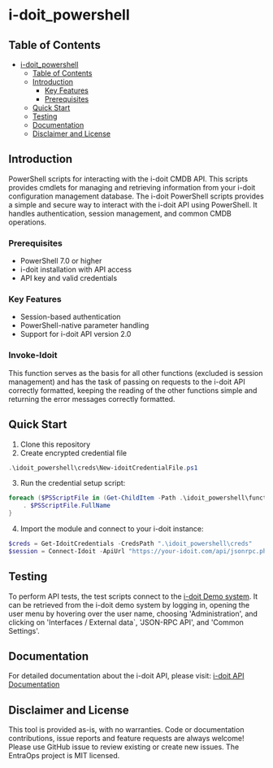 # i-doit_powershell
## Table of Contents
- [i-doit\_powershell](#i-doit_powershell)
  - [Table of Contents](#table-of-contents)
  - [Introduction](#introduction)
    - [Key Features](#key-features)
    - [Prerequisites](#prerequisites)
  - [Quick Start](#quick-start)
  - [Testing](#testing)
  - [Documentation](#documentation)
  - [Disclaimer and License](#disclaimer-and-license)


## Introduction
PowerShell scripts for interacting with the i-doit CMDB API. This scripts provides cmdlets for managing and retrieving information from your i-doit configuration management database.
The i-doit PowerShell scripts provides a simple and secure way to interact with the i-doit API using PowerShell. It handles authentication, session management, and common CMDB operations.

### Prerequisites

- PowerShell 7.0 or higher
- i-doit installation with API access
- API key and valid credentials

### Key Features

- Session-based authentication
- PowerShell-native parameter handling
- Support for i-doit API version 2.0

### Invoke-Idoit

This function serves as the basis for all other functions (excluded is session management) and has the task of passing on requests to the i-doit API correctly formatted, keeping the reading of the other functions simple and returning the error messages correctly formatted.

## Quick Start

1. Clone this repository
2. Create encrypted credential file
```powershell
.\idoit_powershell\creds\New-idoitCredentialFile.ps1
```
3. Run the credential setup script:
```powershell
foreach ($PSScriptFile in (Get-ChildItem -Path .\idoit_powershell\functions\)) {
    . $PSScriptFile.FullName
}
```
4. Import the module and connect to your i-doit instance:
```powershell
$creds = Get-IdoitCredentials -CredsPath ".\idoit_powershell\creds"
$session = Connect-Idoit -ApiUrl "https://your-idoit.com/api/jsonrpc.php" -Username $creds.Username -Password $creds.Password -ApiKey $creds.ApiKey
```

## Testing

To perform API tests, the test scripts connect to the [i-doit Demo system](https://demo.i-doit.com).
It can be retrieved from the i-doit demo system by logging in, opening the user menu by hovering over the user name, choosing 'Administration', and clicking on 'Interfaces / External data`, 'JSON-RPC API', and 'Common Settings'.

## Documentation

For detailed documentation about the i-doit API, please visit:
[i-doit API Documentation](https://kb.i-doit.com/de/i-doit-add-ons/api/methoden/v1/index.html)

## Disclaimer and License
This tool is provided as-is, with no warranties.
Code or documentation contributions, issue reports and feature requests are always welcome! 
Please use GitHub issue to review existing or create new issues.
The EntraOps project is MIT licensed.
